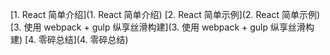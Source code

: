 [1. React 简单介绍](1. React 简单介绍)
[2. React 简单示例](2. React 简单示例)
[3. 使用 webpack + gulp 纵享丝滑构建](3. 使用 webpack + gulp 纵享丝滑构建)
[4. 零碎总结](4. 零碎总结)
